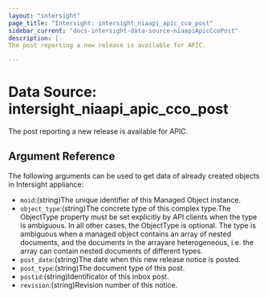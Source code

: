 ```yaml
---
layout: "intersight"
page_title: "Intersight: intersight_niaapi_apic_cco_post"
sidebar_current: "docs-intersight-data-source-niaapiApicCcoPost"
description: |-
The post reporting a new release is available for APIC.

---
```


# Data Source: intersight_niaapi_apic_cco_post
The post reporting a new release is available for APIC.

## Argument Reference
The following arguments can be used to get data of already created objects in Intersight appliance:
* `moid`:(string)The unique identifier of this Managed Object instance.
* `object_type`:(string)The concrete type of this complex type.The ObjectType property must be set explicitly by API clients when the type is ambiguous. In all other cases, the ObjectType is optional. The type is ambiguous when a managed object contains an array of nested documents, and the documents in the arrayare heterogeneous, i.e. the array can contain nested documents of different types.
* `post_date`:(string)The date when this new release notice is posted.
* `post_type`:(string)The document type of this post.
* `postid`:(string)Identificator of this inbox post.
* `revision`:(string)Revision number of this notice.
